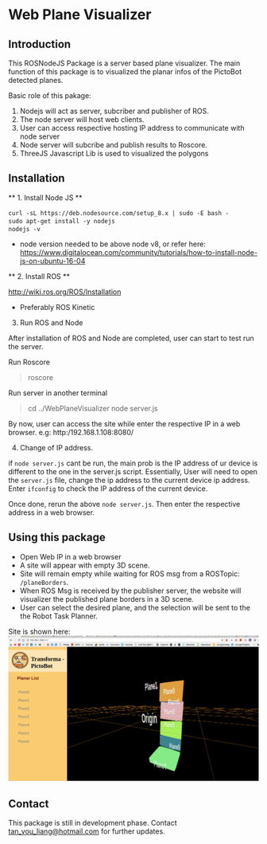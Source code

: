 # Web Plane Visualizer

## Introduction

This ROSNodeJS Package is a server based plane visualizer. The main function of this package is to visualized the planar infos of the PictoBot detected planes. 

Basic role of this pakage:
1. Nodejs will act as server, subcriber and publisher of ROS. 
2. The node server will host web clients.
3. User can access respective hosting IP address to communicate with node server
4. Node server will subcribe and publish results to Roscore.
5. ThreeJS Javascript Lib is used to visualized the polygons

## Installation

** 1. Install Node JS **

```
curl -sL https://deb.nodesource.com/setup_8.x | sudo -E bash -
sudo apt-get install -y nodejs
nodejs -v
```

* node version needed to be above node v8, or refer here:
 https://www.digitalocean.com/community/tutorials/how-to-install-node-js-on-ubuntu-16-04

** 2. Install ROS **

http://wiki.ros.org/ROS/Installation

* Preferably ROS Kinetic


3. Run ROS and Node

After installation of ROS and Node are completed, user can start to test run the server.

Run Roscore
> roscore

Run server in another terminal
> cd ../WebPlaneVisualizer
> node server.js

By now, user can access the site while enter the respective IP in a web browser. e.g: http:/192.168.1.108:8080/


4. Change of IP address.

if `node server.js` cant be run, the main prob is the IP address of ur device is different to the one in the server.js script. Essentially, User will need to open the `server.js` file, change the ip address to the current device ip address. Enter `ifconfig` to check the IP address of the current device. 

Once done, rerun the above `node server.js`. Then enter the respective address in a web browser.

## Using this package

- Open Web IP in a web browser
- A site will appear with empty 3D scene. 
- Site will remain empty while waiting for ROS msg from a ROSTopic: `/planeBorders`. 
- When ROS Msg is received by the publisher server, the website will visualizer the published plane borders in a 3D scene. 
- User can select the desired plane, and the selection will be sent to the the Robot Task Planner.

Site is shown here: ![figure_path_plan](media/pictoWebVisualizer.png)

## Contact

This package is still in development phase. Contact tan_you_liang@hotmail.com for further updates.
